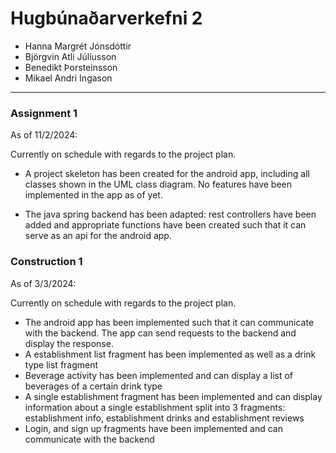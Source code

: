 # Hugbúnaðarverkefni 2

- Hanna Margrét Jónsdóttir
- Björgvin Atli Júlíusson
- Benedikt Þorsteinsson
- Mikael Andri Ingason

-------------------------

### Assignment 1

As of 11/2/2024:

Currently on schedule with regards to the project plan.

- A project skeleton has been created for the android app, including all classes shown in the UML class diagram. No features have been implemented in the app as of yet.

- The java spring backend has been adapted: rest controllers have been added and appropriate functions have been created such that it can serve as an api for the android app.

### Construction 1

As of 3/3/2024:

Currently on schedule with regards to the project plan.

- The android app has been implemented such that it can communicate with the backend. The app can send requests to the backend and display the response.
- A establishment list fragment has been implemented as well as a drink type list fragment
- Beverage activity has been implemented and can display a list of beverages of a certain drink type
- A single establishment fragment has been implemented and can display information about a single establishment split into 3 fragments: establishment info, establishment drinks and establishment reviews
- Login, and sign up fragments have been implemented and can communicate with the backend
